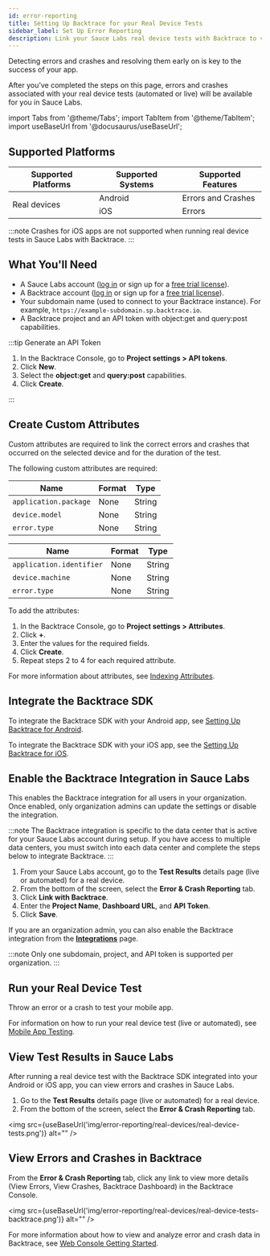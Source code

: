 ```yaml
---
id: error-reporting
title: Setting Up Backtrace for your Real Device Tests
sidebar_label: Set Up Error Reporting
description: Link your Sauce Labs real device tests with Backtrace to view errors and crashes.
---
```


Detecting errors and crashes and resolving them early on is key to the success of your app.

After you’ve completed the steps on this page, errors and crashes associated with your real device tests (automated or live) will be available for you in Sauce Labs.

import Tabs from '@theme/Tabs';
import TabItem from '@theme/TabItem';
import useBaseUrl from '@docusaurus/useBaseUrl';

## Supported Platforms

<table id="supported-platforms">
  <tr>
    <th>Supported Platforms</th>
    <th>Supported Systems</th>
    <th>Supported Features</th>
  </tr>
  <tbody>
  <tr>
    <td rowspan='2'>Real devices</td>
    <td>Android</td>
    <td>Errors and Crashes</td>
  </tr>
  <tr>
    <td>iOS</td>
    <td>Errors</td>
  </tr>
  </tbody>
</table>

:::note
Crashes for iOS apps are not supported when running real device tests in Sauce Labs with Backtrace.
:::

## What You'll Need

- A Sauce Labs account ([log in](https://accounts.saucelabs.com/am/XUI/#login/) or sign up for a [free trial license](https://saucelabs.com/sign-up)).
- A Backtrace account ([log in](https://backtrace.io/login) or sign up for a [free trial license](https://backtrace.io/sign-up)).
- Your subdomain name (used to connect to your Backtrace instance). For example, `https://example-subdomain.sp.backtrace.io`.
- A Backtrace project and an API token with object:get and query:post capabilities.

:::tip Generate an API Token

1. In the Backtrace Console, go to **Project settings > API tokens**.
1. Click **New**.
1. Select the **object:get** and **query:post** capabilities.
1. Click **Create**.

:::

## Create Custom Attributes

Custom attributes are required to link the correct errors and crashes that occurred on the selected device and for the duration of the test.

The following custom attributes are required:
<Tabs>
<TabItem value="android" label="Android">

| Name                  | Format | Type   |
| --------------------- | ------ | ------ |
| `application.package` | None   | String |
| `device.model`        | None   | String |
| `error.type`          | None   | String |

</TabItem>
<TabItem value="ios" label="iOS">

| Name                     | Format | Type   |
| ------------------------ | ------ | ------ |
| `application.identifier` | None   | String |
| `device.machine`         | None   | String |
| `error.type`             | None   | String |

</TabItem>
</Tabs>

To add the attributes:

1. In the Backtrace Console, go to **Project settings > Attributes**.
1. Click **+**.
1. Enter the values for the required fields.
1. Click **Create**.
1. Repeat steps 2 to 4 for each required attribute.

For more information about attributes, see [Indexing Attributes](/error-reporting/project-setup/attributes/).

## Integrate the Backtrace SDK

<Tabs>
<TabItem value="android" label="Android">

To integrate the Backtrace SDK with your Android app, see [Setting Up Backtrace for Android](/error-reporting/platform-integrations/android/setup/).

</TabItem>
<TabItem value="ios" label="iOS">

To integrate the Backtrace SDK with your iOS app, see the [Setting Up Backtrace for iOS](/error-reporting/platform-integrations/ios/setup/).

</TabItem>
</Tabs>

## Enable the Backtrace Integration in Sauce Labs

This enables the Backtrace integration for all users in your organization. Once enabled, only organization admins can update the settings or disable the integration.

:::note
The Backtrace integration is specific to the data center that is active for your Sauce Labs account during setup. If you have access to multiple data centers, you must switch into each data center and complete the steps below to integrate Backtrace.
:::

1. From your Sauce Labs account, go to the **Test Results** details page (live or automated) for a real device.
1. From the bottom of the screen, select the **Error & Crash Reporting** tab.
1. Click **Link with Backtrace**.
1. Enter the **Project Name**, **Dashboard URL**, and **API Token**.
1. Click **Save**.

If you are an organization admin, you can also enable the Backtrace integration from the [**Integrations**](https://app.saucelabs.com/integrations) page.

:::note
Only one subdomain, project, and API token is supported per organization.
:::

## Run your Real Device Test

Throw an error or a crash to test your mobile app.

For information on how to run your real device test (live or automated), see [Mobile App Testing](/mobile-apps/).

## View Test Results in Sauce Labs

After running a real device test with the Backtrace SDK integrated into your Android or iOS app, you can view errors and crashes in Sauce Labs.

1. Go to the **Test Results** details page (live or automated) for a real device.
1. From the bottom of the screen, select the **Error & Crash Reporting** tab.

<img src={useBaseUrl('img/error-reporting/real-devices/real-device-tests.png')} alt="" />

## View Errors and Crashes in Backtrace

From the **Error & Crash Reporting** tab, click any link to view more details (View Errors, View Crashes, Backtrace Dashboard) in the Backtrace Console.

<img src={useBaseUrl('img/error-reporting/real-devices/real-device-tests-backtrace.png')} alt="" />

For more information about how to view and analyze error and crash data in Backtrace, see [Web Console Getting Started](/error-reporting/web-console/getting-started/).
